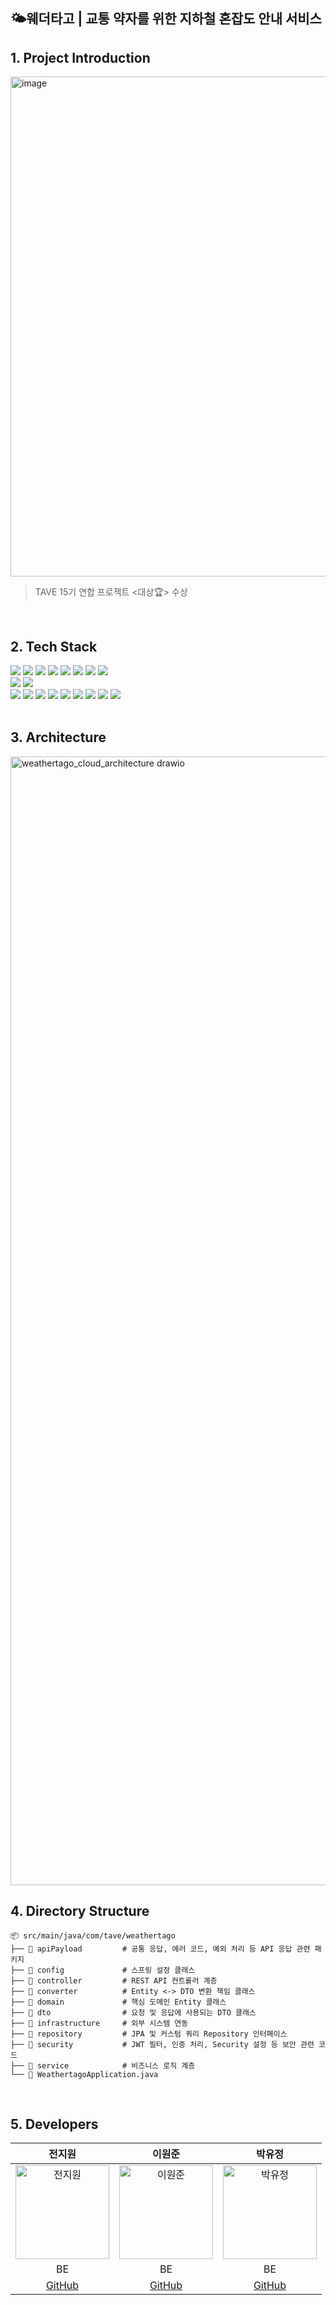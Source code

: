 ## 🌤️웨더타고 | 교통 약자를 위한 지하철 혼잡도 안내 서비스

## 1. Project Introduction
<img width="800" alt="image" src="https://github.com/user-attachments/assets/dc471387-8b0f-4def-9d46-b033ff2dbb23" />

>TAVE 15기 연합 프로젝트 <대상🏆> 수상
<br>

## 2. Tech Stack
<div>
<img src="https://img.shields.io/badge/Java-007396?style=flat-square&logo=java&logoColor=white">
<img src="https://img.shields.io/badge/Gradle-02303A?style=flat-square&logo=gradle&logoColor=white">
<img src="https://img.shields.io/badge/Spring Boot-6DB33F?style=flat-square&logo=springboot&logoColor=white">
<img src="https://img.shields.io/badge/Spring Data JPA-6DB33F?style=flat-square&logo=databricks&logoColor=white">
<img src="https://img.shields.io/badge/Spring Security-6DB33F?style=flat-square&logo=springsecurity&logoColor=white">
<img src="https://img.shields.io/badge/Jsoup-6DB33F?style=flat-square&logo=jsoup&logoColor=white">
<img src="https://img.shields.io/badge/Firebase-DD2C00?style=flat-square&logo=firebase&logoColor=white">
<img src="https://img.shields.io/badge/OAuth2.0-000000?style=flat-square&logoColor=white">
</div>
<div>
<img src="https://img.shields.io/badge/MySQL-4479A1?style=flat-square&logo=mysql&logoColor=white">
<img src="https://img.shields.io/badge/Redis-FF4438?style=flat-square&logo=redis&logoColor=white">
</div>
<div>
<img src="https://img.shields.io/badge/Github Actions-2088FF?style=flat-square&logo=githubactions&logoColor=white">
<img src="https://img.shields.io/badge/Docker-2496ED?style=flat-square&logo=docker&logoColor=white">
<img src="https://img.shields.io/badge/AWS EC2-FF9900?style=flat-square&logo=amazonec2&logoColor=white">
<img src="https://img.shields.io/badge/AWS ALB-FF9900?style=flat-square&logo=awselasticloadbalancing&logoColor=white">
<img src="https://img.shields.io/badge/AWS CloudFront-FF9900?style=flat-square&logo=amazoncloudfront&logoColor=white">
<img src="https://img.shields.io/badge/AWS RDS-527FFF?style=flat-square&logo=amazonrds&logoColor=white">
<img src="https://img.shields.io/badge/AWS ElastiCache-C925D1?style=flat-square&logo=amazonelasticache&logoColor=white">
<img src="https://img.shields.io/badge/AWS Route53-FF9900?style=flat-square&logo=amazonroute53&logoColor=white">
<img src="https://img.shields.io/badge/AWS ACM-FF9900?style=flat-square&logo=awscertificatemanager&logoColor=white">
</div>
<br>

## 3. Architecture
<img width="3480" height="1806" alt="weathertago_cloud_architecture drawio" src="https://github.com/user-attachments/assets/48e83d00-e741-4b94-90d4-70fdcd50406b" />
<br>

## 4. Directory Structure
```
📦 src/main/java/com/tave/weathertago
├── 📁 apiPayload         # 공통 응답, 에러 코드, 예외 처리 등 API 응답 관련 패키지
├── 📁 config             # 스프링 설정 클래스
├── 📁 controller         # REST API 컨트롤러 계층
├── 📁 converter          # Entity <-> DTO 변환 책임 클래스
├── 📁 domain             # 핵심 도메인 Entity 클래스
├── 📁 dto                # 요청 및 응답에 사용되는 DTO 클래스
├── 📁 infrastructure     # 외부 시스템 연동
├── 📁 repository         # JPA 및 커스텀 쿼리 Repository 인터페이스
├── 📁 security           # JWT 필터, 인증 처리, Security 설정 등 보안 관련 코드
├── 📁 service            # 비즈니스 로직 계층
└── 📄 WeathertagoApplication.java
```
<br>

## 5. Developers
| 전지원 | 이원준 | 박유정 |
|:------:|:------:|:------:|
| <img src="https://github.com/jiwonly.png" alt="전지원" width="150"> | <img src="https://github.com/wonjun-lee-fcwj245.png" alt="이원준" width="150"> | <img src="https://github.com/yujeong430.png" alt="박유정" width="150"> |
| BE | BE | BE |
| [GitHub](https://github.com/jiwonly) | [GitHub](https://github.com/wonjun-lee-fcwj245) | [GitHub](https://github.com/yujeong430) |
